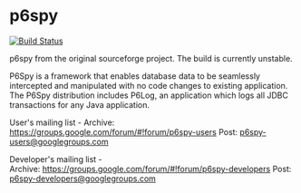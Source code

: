 p6spy
=====
[![Build Status](https://secure.travis-ci.org/p6spy/p6spy.png?branch=master)](http://travis-ci.org/p6spy/p6spy)

p6spy from the original sourceforge project. The build is currently unstable.

P6Spy is a framework that enables database data to be seamlessly intercepted and manipulated with no code changes to existing application. The P6Spy distribution includes P6Log, an application which logs all JDBC transactions for any Java application.

User's mailing list - 
  Archive: https://groups.google.com/forum/#!forum/p6spy-users
  Post: p6spy-users@googlegroups.com
  
Developer's mailing list -   
  Archive: https://groups.google.com/forum/#!forum/p6spy-developers
  Post: p6spy-developers@googlegroups.com
